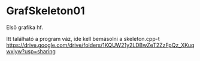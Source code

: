 # GrafSkeleton01

Első grafika hf.

Itt található a program váz, ide kell bemásolni a skeleton.cpp-t
https://drive.google.com/drive/folders/1KQUW21y2LDBwZeT2ZzFpQz_XKuqwxiyw?usp=sharing
